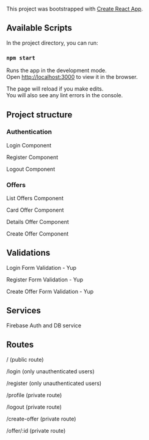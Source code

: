 This project was bootstrapped with [Create React App](https://github.com/facebook/create-react-app).

## Available Scripts

In the project directory, you can run:

### `npm start`

Runs the app in the development mode.<br />
Open [http://localhost:3000](http://localhost:3000) to view it in the browser.

The page will reload if you make edits.<br />
You will also see any lint errors in the console.

## Project structure

### Authentication

Login Component

Register Component

Logout Component

### Offers 

List Offers Component

Card Offer Component

Details Offer Component

Create Offer Component

## Validations

Login Form Validation - Yup

Register Form Validation - Yup

Create Offer Form Validation - Yup

## Services

Firebase Auth and DB service

## Routes 

/  (public route)

/login  (only unauthenticated users)

/register  (only unauthenticated users)

/profile  (private route)

/logout  (private route)

/create-offer  (private route)

/offer/:id  (private route)


